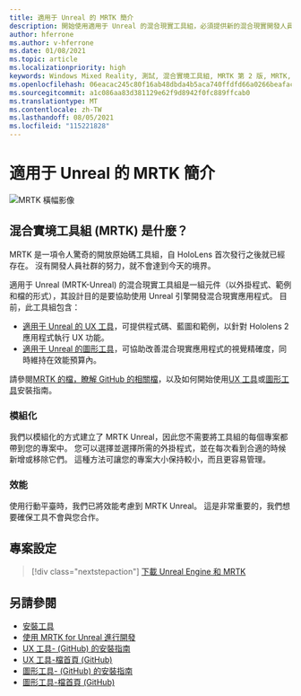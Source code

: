 ```yaml
---
title: 適用于 Unreal 的 MRTK 簡介
description: 開始使用適用于 Unreal 的混合現實工具組，必須提供新的混合現實開發人員。
author: hferrone
ms.author: v-hferrone
ms.date: 01/08/2021
ms.topic: article
ms.localizationpriority: high
keywords: Windows Mixed Reality, 測試, 混合實境工具組, MRTK 第 2 版, MRTK, 工具, SDK, HoloLens, HoloLens 2, 混合實境頭戴式裝置, windows 混合實境頭戴式裝置, 虛擬實境頭戴式裝置, 跨平台
ms.openlocfilehash: 06eacac245c80f16ab48dbda4b5aca740ffdfd66a0266beafac5e46b39a9d109
ms.sourcegitcommit: a1c086aa83d381129e62f9d8942f0fc889ffcab0
ms.translationtype: MT
ms.contentlocale: zh-TW
ms.lasthandoff: 08/05/2021
ms.locfileid: "115221828"
---
```

# <a name="introducing-mrtk-for-unreal"></a>適用于 Unreal 的 MRTK 簡介

![MRTK 橫幅影像](../../design/images/MRTK_UX_Hero.png)

## <a name="what-is-mixed-reality-toolkit-mrtk"></a>混合實境工具組 (MRTK) 是什麼？

MRTK 是一項令人驚奇的開放原始碼工具組，自 HoloLens 首次發行之後就已經存在。 沒有開發人員社群的努力，就不會達到今天的境界。 

適用于 Unreal (MRTK-Unreal) 的混合現實工具組是一組元件（以外掛程式、範例和檔的形式），其設計目的是要協助使用 Unreal 引擎開發混合現實應用程式。 目前，此工具組包含：
* [適用于 Unreal 的 UX 工具](https://github.com/microsoft/MixedReality-UXTools-Unreal)，可提供程式碼、藍圖和範例，以針對 Hololens 2 應用程式執行 UX 功能。
* [適用于 Unreal 的圖形工具](https://github.com/microsoft/MixedReality-GraphicsTools-Unreal)，可協助改善混合現實應用程式的視覺精確度，同時維持在效能預算內。

請參閱[MRTK 的檔，瞭解 GitHub 的相關檔](https://microsoft.github.io/MixedReality-UXTools-Unreal/README.html)，以及如何開始使用[UX 工具](https://microsoft.github.io/MixedReality-UXTools-Unreal/Docs/Installation.html)或[圖形工具](https://github.com/microsoft/MixedReality-GraphicsTools-Unreal/blob/main/Docs/Installation.md)安裝指南。

### <a name="modular"></a>模組化

我們以模組化的方式建立了 MRTK Unreal，因此您不需要將工具組的每個專案都帶到您的專案中。 您可以選擇並選擇所需的外掛程式，並在每次看到合適的時候新增或移除它們。 這種方法可讓您的專案大小保持較小，而且更容易管理。  

### <a name="performant"></a>效能

使用行動平臺時，我們已將效能考慮到 MRTK Unreal。 這是非常重要的，我們想要確保工具不會與您合作。

## <a name="project-setup"></a>專案設定

> [!div class="nextstepaction"]
> [下載 Unreal Engine 和 MRTK](unreal-project-setup.md)

## <a name="see-also"></a>另請參閱

* [安裝工具](../install-the-tools.md)
* [使用 MRTK for Unreal 進行開發](unreal-development-overview.md)
* [UX 工具- (GitHub) 的安裝指南](https://microsoft.github.io/MixedReality-UXTools-Unreal/Docs/Installation.html)
* [UX 工具-檔首頁 (GitHub) ](https://microsoft.github.io/MixedReality-UXTools-Unreal/README.html)
* [圖形工具- (GitHub) 的安裝指南](https://github.com/microsoft/MixedReality-GraphicsTools-Unreal/blob/main/Docs/Installation.md)
* [圖形工具-檔首頁 (GitHub) ](https://github.com/microsoft/MixedReality-GraphicsTools-Unreal/)